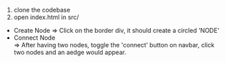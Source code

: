 1. clone the codebase 
2. open index.html in src/ 
* Create Node 
    => Click on the border div, it should create a circled 'NODE'
* Connect Node  
    => After having two nodes, toggle the 'connect' button on navbar, click two nodes and an aedge would appear.